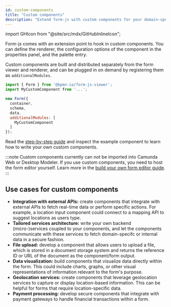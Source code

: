 ```yaml
---
id: custom-components
title: "Custom components"
description: "Extend form-js with custom components for your domain-specific use cases."
---
```


import GHIcon from "@site/src/mdx/GitHubInlineIcon";

Form-js comes with an extension point to hook in custom components. You can define the renderer, the configuration options of the component in the properties panel, and the palette entry.

Custom components are built and distributed separately from the form viewer and renderer, and can be plugged in on demand by registering them as `additionalModules`.

```js
import { Form } from '@bpmn-io/form-js-viewer';
import MyCustomComponent from '...';

new Form({
  container,
  schema,
  data,
  additionalModules: [
    MyCustomComponent
  ]
});
```

Read the [step-by-step guide](https://github.com/bpmn-io/form-js-examples/tree/master/custom-components) <GHIcon /> and inspect the example component to learn how to write your own custom components.

:::note
Custom components currently can not be imported into Camunda Web or Desktop Modeler. If you use custom components, you need to host the form editor yourself. Learn more in the [build your own form editor guide](../04-build-your-own-form-editor.md).
:::

## Use cases for custom components

- **Integration with external APIs:** create components that integrate with external APIs to fetch real-time data or perform specific actions. For example, a location input component could connect to a mapping API to suggest locations as users type.
- **Tailored services architecture:** write your own backend (micro-)services coupled to your components, and let the components communicate with these services to fetch domain-specifc or internal data in a secure fashion.
- **File upload:** develop a component that allows users to upload a file, which is stored in a document storage system and returns the reference ID or URL of the document as the component/form output.
- **Data visualization:** build components that visualize data directly within the form. This could include charts, graphs, or other visual representations of information relevant to the form's purpose.
- **Geolocation services:** create components that leverage geolocation services to capture or display location-based information. This can be helpful for forms that require location-specific data.
- **Payment processing:** develop secure components that integrate with payment gateways to handle financial transactions within a form.
